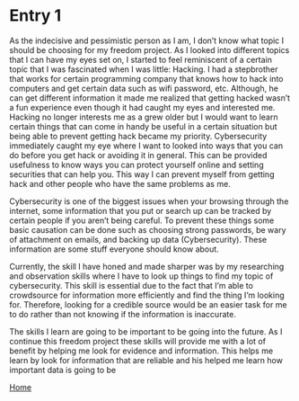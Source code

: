 # Entry 1

As the indecisive and pessimistic person as I am, I don’t know what topic I should be choosing for my freedom project. As I looked into different topics that I can have my eyes set on, I started to feel reminiscent of a certain topic that I was fascinated when I was little: Hacking. I had a stepbrother that works for certain programming company that knows how to hack into computers and get certain data such as wifi password, etc. Although, he can get different information it made me realized that getting hacked wasn’t a fun experience even though it had caught my eyes and interested me. Hacking no longer interests me as a grew older but I would want to learn certain things that can come in handy be useful in a certain situation but being able to prevent getting hack became my priority. Cybersecurity immediately caught my eye where I want to looked into ways that you can do before you get hack or avoiding it in general. This can be provided usefulness to know ways you can protect yourself online and setting securities that can help you. This way I can prevent myself from getting hack and other people who have the same problems as me.


Cybersecurity is one of the biggest issues when your browsing through the internet, some information that you put or search up can be tracked by certain people if you aren’t being careful. To prevent these things some basic causation can be done such as choosing strong passwords, be wary of attachment on emails, and backing up data (Cybersecurity). These information are some stuff everyone should know about.

Currently, the skill I have honed and made sharper was by my researching and observation skills where I have to look up things to find my topic of cybersecurity. This skill is essential due to the fact that I’m able to crowdsource for information more efficiently and find the thing I’m looking for. Therefore, looking for a credible source would be an easier task for me to do rather than not knowing if the information is inaccurate.


The skills I learn are going to be important to be going into the future. As I continue this freedom project these skills will provide me with a lot of benefit by helping me look for evidence and information. This helps me learn by look for information that are reliable and his helped me learn how important data is going to be


[Home](../README.md)
